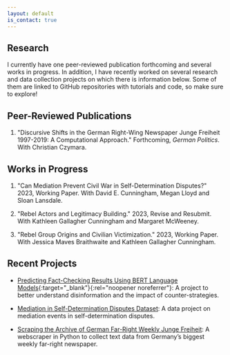 ```yaml
---
layout: default
is_contact: true
---
```


## Research

I currently have one peer-reviewed publication forthcoming and several works in progress. In addition, I have recently worked on several research and data collection projects on which there is information below. Some of them are linked to GitHub repositories with tutorials and code, so make sure to explore!

## Peer-Reviewed Publications

1. "Discursive Shifts in the German Right-Wing Newspaper Junge Freiheit 1997-2019: A Computational Approach." Forthcoming, *German Politics*. With Christian Czymara.

## Works in Progress

1. "Can Mediation Prevent Civil War in Self-Determination Disputes?" 2023, Working Paper. With David E. Cunningham, Megan Lloyd and Sloan Lansdale.

2. "Rebel Actors and Legitimacy Building." 2023, Revise and Resubmit. With Kathleen Gallagher Cunningham and Margaret McWeeney. 

3. "Rebel Group Origins and Civilian Victimization." 2023, Working Paper. With Jessica Maves Braithwaite and Kathleen Gallagher Cunningham.

## Recent Projects

* [Predicting Fact-Checking Results Using BERT Language Models](https://ilcss.umd.edu/political-communication/){:target="_blank"}{:rel="noopener noreferrer"}: A project to better understand disinformation and the impact of counter-strategies.

* [Mediation in Self-Determination Disputes Dataset](/mediation): A data project on mediation events in self-determination disputes.

* [Scraping the Archive of German Far-Right Weekly Junge Freiheit](/jf): A webscraper in Python to collect text data from Germany’s biggest weekly far-right newspaper.
